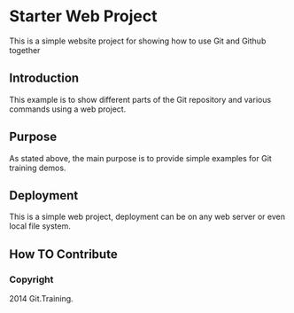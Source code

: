 # Starter Web Project

This is a simple website project for 
showing how to use Git and Github together

## Introduction

This example is to show different parts 
of the Git repository and various commands 
using a web project.

## Purpose

As stated above, the main purpose is to
provide simple examples for Git training demos.

## Deployment

This is a simple web project, deployment
can be on any web server or even local file system.

## How TO Contribute

### Copyright
2014 Git.Training.